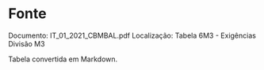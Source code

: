 # Fonte
Documento: IT_01_2021_CBMBAL.pdf
Localização: Tabela 6M3 - Exigências Divisão M3

Tabela convertida em Markdown.
